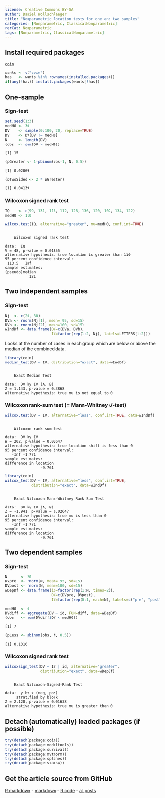 ```yaml
---
license: Creative Commons BY-SA
author: Daniel Wollschlaeger
title: "Nonparametric location tests for one and two samples"
categories: [Nonparametric, ClassicalNonparametric]
rerCat: Nonparametric
tags: [Nonparametric, ClassicalNonparametric]
---
```





Install required packages
-------------------------

[`coin`](http://cran.r-project.org/package=coin)


```r
wants <- c("coin")
has   <- wants %in% rownames(installed.packages())
if(any(!has)) install.packages(wants[!has])
```


One-sample
-------------------------

### Sign-test
    

```r
set.seed(123)
medH0 <- 30
DV    <- sample(0:100, 20, replace=TRUE)
DV    <- DV[DV != medH0]
N     <- length(DV)
(obs  <- sum(DV > medH0))
```

```
[1] 15
```



```r
(pGreater <- 1-pbinom(obs-1, N, 0.5))
```

```
[1] 0.02069
```

```r
(pTwoSided <- 2 * pGreater)
```

```
[1] 0.04139
```


### Wilcoxon signed rank test


```r
IQ    <- c(99, 131, 118, 112, 128, 136, 120, 107, 134, 122)
medH0 <- 110
```



```r
wilcox.test(IQ, alternative="greater", mu=medH0, conf.int=TRUE)
```

```

	Wilcoxon signed rank test

data:  IQ 
V = 48, p-value = 0.01855
alternative hypothesis: true location is greater than 110 
95 percent confidence interval:
 113.5   Inf 
sample estimates:
(pseudo)median 
           121 
```


Two independent samples
-------------------------

### Sign-test


```r
Nj  <- c(20, 30)
DVa <- rnorm(Nj[1], mean= 95, sd=15)
DVb <- rnorm(Nj[2], mean=100, sd=15)
wIndDf <- data.frame(DV=c(DVa, DVb),
                     IV=factor(rep(1:2, Nj), labels=LETTERS[1:2]))
```


Looks at the number of cases in each group which are below or above the median of the combined data.


```r
library(coin)
median_test(DV ~ IV, distribution="exact", data=wIndDf)
```

```

	Exact Median Test

data:  DV by IV (A, B) 
Z = 1.143, p-value = 0.3868
alternative hypothesis: true mu is not equal to 0 
```


### Wilcoxon rank-sum test ($=$ Mann-Whitney $U$-test)


```r
wilcox.test(DV ~ IV, alternative="less", conf.int=TRUE, data=wIndDf)
```

```

	Wilcoxon rank sum test

data:  DV by IV 
W = 202, p-value = 0.02647
alternative hypothesis: true location shift is less than 0 
95 percent confidence interval:
   -Inf -1.771 
sample estimates:
difference in location 
                -9.761 
```



```r
library(coin)
wilcox_test(DV ~ IV, alternative="less", conf.int=TRUE,
            distribution="exact", data=wIndDf)
```

```

	Exact Wilcoxon Mann-Whitney Rank Sum Test

data:  DV by IV (A, B) 
Z = -1.941, p-value = 0.02647
alternative hypothesis: true mu is less than 0 
95 percent confidence interval:
   -Inf -1.771 
sample estimates:
difference in location 
                -9.761 
```


Two dependent samples
-------------------------

### Sign-test


```r
N      <- 20
DVpre  <- rnorm(N, mean= 95, sd=15)
DVpost <- rnorm(N, mean=100, sd=15)
wDepDf <- data.frame(id=factor(rep(1:N, times=2)),
                     DV=c(DVpre, DVpost),
                     IV=factor(rep(0:1, each=N), labels=c("pre", "post")))
```



```r
medH0  <- 0
DVdiff <- aggregate(DV ~ id, FUN=diff, data=wDepDf)
(obs   <- sum(DVdiff$DV < medH0))
```

```
[1] 7
```



```r
(pLess <- pbinom(obs, N, 0.5))
```

```
[1] 0.1316
```


### Wilcoxon signed rank test


```r
wilcoxsign_test(DV ~ IV | id, alternative="greater",
                distribution="exact", data=wDepDf)
```

```

	Exact Wilcoxon-Signed-Rank Test

data:  y by x (neg, pos) 
	 stratified by block 
Z = 2.128, p-value = 0.01638
alternative hypothesis: true mu is greater than 0 
```


Detach (automatically) loaded packages (if possible)
-------------------------


```r
try(detach(package:coin))
try(detach(package:modeltools))
try(detach(package:survival))
try(detach(package:mvtnorm))
try(detach(package:splines))
try(detach(package:stats4))
```


Get the article source from GitHub
----------------------------------------------

[R markdown](https://github.com/dwoll/RExRepos/raw/master/Rmd/npWilcoxon.Rmd) - [markdown](https://github.com/dwoll/RExRepos/raw/master/md/npWilcoxon.md) - [R code](https://github.com/dwoll/RExRepos/raw/master/R/npWilcoxon.R) - [all posts](https://github.com/dwoll/RExRepos/)
